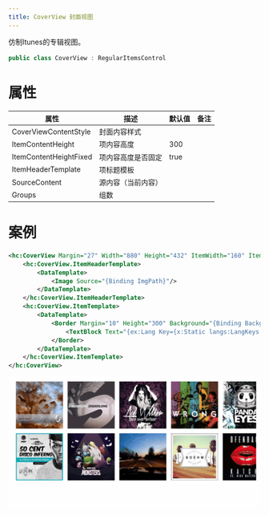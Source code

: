 ```yaml
---
title: CoverView 封面视图
---
```


仿制Itunes的专辑视图。

```cs
public class CoverView : RegularItemsControl
```

# 属性

|属性|描述|默认值|备注|
|-|-|-|-|
|CoverViewContentStyle|封面内容样式|||
|ItemContentHeight|项内容高度|300||
|ItemContentHeightFixed|项内容高度是否固定|true||
|ItemHeaderTemplate|项标题模板|||
|SourceContent|源内容（当前内容）|||
|Groups|组数||||

# 案例

```xml
<hc:CoverView Margin="27" Width="880" Height="432" ItemWidth="160" ItemHeight="160" ItemsSource="{Binding DataList}">
    <hc:CoverView.ItemHeaderTemplate>
        <DataTemplate>
            <Image Source="{Binding ImgPath}"/>
        </DataTemplate>
    </hc:CoverView.ItemHeaderTemplate>
    <hc:CoverView.ItemTemplate>
        <DataTemplate>
            <Border Margin="10" Height="300" Background="{Binding BackgroundToken,Converter={StaticResource String2BrushConverter}}">
                <TextBlock Text="{ex:Lang Key={x:Static langs:LangKeys.ContentDemoStr}}" VerticalAlignment="Center" HorizontalAlignment="Center" Foreground="White"/>
            </Border>
        </DataTemplate>
    </hc:CoverView.ItemTemplate>
</hc:CoverView>
```

![CoverView](https://raw.githubusercontent.com/HandyOrg/HandyOrgResource/master/HandyControl/Resources/CoverView.gif)